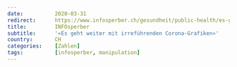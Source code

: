 ```yaml
---
date:          2020-03-31
redirect:      https://www.infosperber.ch/gesundheit/public-health/es-geht-weiter-mit-irrefuehrenden-corona-grafiken/
title:         INFOsperber
subtitle:      '«Es geht weiter mit irreführenden Corona-Grafiken»'
country:       CH
categories:    [Zahlen]
tags:          [infosperber, manipulation]
---
```

